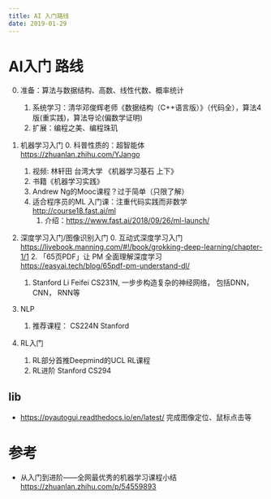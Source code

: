```yaml
---
title: AI 入门路线
date: 2019-01-29
---
```

# AI入门 路线
0. 准备：算法与数据结构、高数、线性代数、概率统计
    1. 系统学习：清华邓俊辉老师《数据结构（C++语言版）》（代码全），算法4版(重实践)，算法导论(偏数学证明)
    2. 扩展：编程之美、编程珠玑
1. 机器学习入门
   0. 科普性质的：超智能体 https://zhuanlan.zhihu.com/YJango
   1. 视频: 林轩田 台湾大学 《机器学习基石 上下》 
   2. 书籍《机器学习实践》
   3.  Andrew Ng的Mooc课程？过于简单（只限了解）
   4. 适合程序员的ML 入门课：注重代码实践而非数学  http://course18.fast.ai/ml 
        1. 介绍：https://www.fast.ai/2018/09/26/ml-launch/
2. 深度学习入门/图像识别入门
    0. 互动式深度学习入门 https://livebook.manning.com/#!/book/grokking-deep-learning/chapter-1/1
    2. 「65页PDF」让 PM 全面理解深度学习 https://easyai.tech/blog/65pdf-pm-understand-dl/
    1. Stanford Li Feifei CS231N, 一步步构造复杂的神经网络， 包括DNN， CNN， RNN等

3.  NLP
    1. 推荐课程： CS224N Stanford
4. RL入门
    1. RL部分首推Deepmind的UCL RL课程
    2. RL进阶 Stanford CS294

## lib
- https://pyautogui.readthedocs.io/en/latest/ 完成图像定位、鼠标点击等

# 参考
- 从入门到进阶——全网最优秀的机器学习课程小结 https://zhuanlan.zhihu.com/p/54559893
